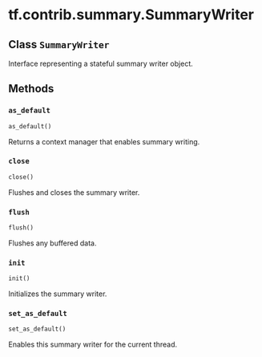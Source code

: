 <div itemscope itemtype="http://developers.google.com/ReferenceObject">
<meta itemprop="name" content="tf.contrib.summary.SummaryWriter" />
<meta itemprop="path" content="Stable" />
<meta itemprop="property" content="as_default"/>
<meta itemprop="property" content="close"/>
<meta itemprop="property" content="flush"/>
<meta itemprop="property" content="init"/>
<meta itemprop="property" content="set_as_default"/>
</div>

# tf.contrib.summary.SummaryWriter

## Class `SummaryWriter`



Interface representing a stateful summary writer object.

## Methods

<h3 id="as_default"><code>as_default</code></h3>

``` python
as_default()
```

Returns a context manager that enables summary writing.

<h3 id="close"><code>close</code></h3>

``` python
close()
```

Flushes and closes the summary writer.

<h3 id="flush"><code>flush</code></h3>

``` python
flush()
```

Flushes any buffered data.

<h3 id="init"><code>init</code></h3>

``` python
init()
```

Initializes the summary writer.

<h3 id="set_as_default"><code>set_as_default</code></h3>

``` python
set_as_default()
```

Enables this summary writer for the current thread.



